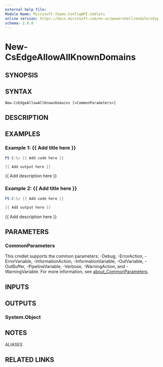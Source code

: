 ```yaml
---
external help file:
Module Name: Microsoft.Teams.ConfigAPI.Cmdlets
online version: https://docs.microsoft.com/en-us/powershell/module/skype/new-csedgeallowallknowndomains
schema: 2.0.0
---
```


# New-CsEdgeAllowAllKnownDomains

## SYNOPSIS


## SYNTAX

```
New-CsEdgeAllowAllKnownDomains [<CommonParameters>]
```

## DESCRIPTION


## EXAMPLES

### Example 1: {{ Add title here }}
```powershell
PS C:\> {{ Add code here }}

{{ Add output here }}
```

{{ Add description here }}

### Example 2: {{ Add title here }}
```powershell
PS C:\> {{ Add code here }}

{{ Add output here }}
```

{{ Add description here }}

## PARAMETERS

### CommonParameters
This cmdlet supports the common parameters: -Debug, -ErrorAction, -ErrorVariable, -InformationAction, -InformationVariable, -OutVariable, -OutBuffer, -PipelineVariable, -Verbose, -WarningAction, and -WarningVariable. For more information, see [about_CommonParameters](http://go.microsoft.com/fwlink/?LinkID=113216).

## INPUTS

## OUTPUTS

### System.Object

## NOTES

ALIASES

## RELATED LINKS

